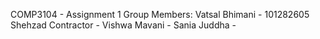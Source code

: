 COMP3104 - Assignment 1 
Group Members:
    Vatsal Bhimani - 101282605  
    Shehzad Contractor - 
    Vishwa Mavani - 
    Sania Juddha - 
